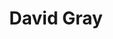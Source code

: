 ---
title: "David Gray"
summary: "English singer-songwriter . For the classical hornist, please use ."
image: "david-gray.jpg"
apple_music_artist_url: "https://music.apple.com/gb/artist/david-gray/316381"
---